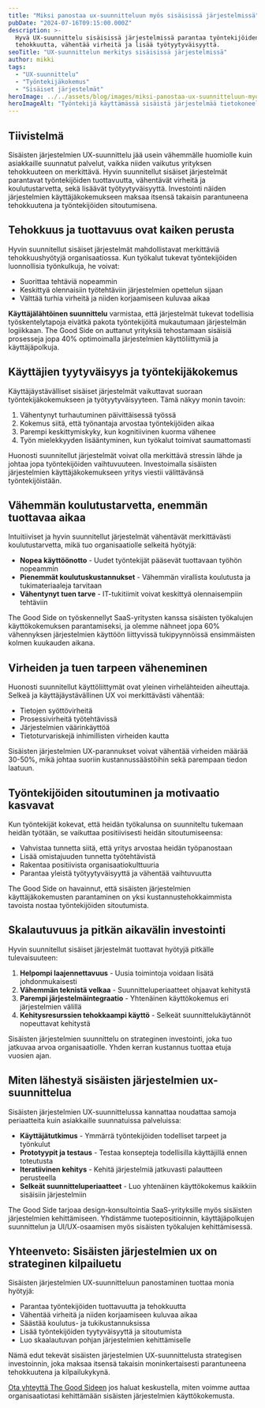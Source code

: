 ```yaml
---
title: "Miksi panostaa ux-suunnitteluun myös sisäisissä järjestelmissä"
pubDate: "2024-07-16T09:15:00.000Z"
description: >-
  Hyvä UX-suunnittelu sisäisissä järjestelmissä parantaa työntekijöiden
  tehokkuutta, vähentää virheitä ja lisää työtyytyväisyyttä.
seoTitle: "UX-suunnittelun merkitys sisäisissä järjestelmissä"
author: mikki
tags:
  - "UX-suunnittelu"
  - "Työntekijäkokemus"
  - "Sisäiset järjestelmät"
heroImage: ../../assets/blog/images/miksi-panostaa-ux-suunnitteluun-myos-sisaisissa-jarjestelmissa/featured.webp
heroImageAlt: "Työntekijä käyttämässä sisäistä järjestelmää tietokoneella"
---
```


## Tiivistelmä

Sisäisten järjestelmien UX-suunnittelu jää usein vähemmälle huomiolle kuin asiakkaille suunnatut palvelut, vaikka niiden vaikutus yrityksen tehokkuuteen on merkittävä. Hyvin suunnitellut sisäiset järjestelmät parantavat työntekijöiden tuottavuutta, vähentävät virheitä ja koulutustarvetta, sekä lisäävät työtyytyväisyyttä. Investointi näiden järjestelmien käyttäjäkokemukseen maksaa itsensä takaisin parantuneena tehokkuutena ja työntekijöiden sitoutumisena.

## Tehokkuus ja tuottavuus ovat kaiken perusta

Hyvin suunnitellut sisäiset järjestelmät mahdollistavat merkittäviä tehokkuushyötyjä organisaatiossa. Kun työkalut tukevat työntekijöiden luonnollisia työnkulkuja, he voivat:

* Suorittaa tehtäviä nopeammin
* Keskittyä olennaisiin työtehtäviin järjestelmien opettelun sijaan
* Välttää turhia virheitä ja niiden korjaamiseen kuluvaa aikaa

**Käyttäjälähtöinen suunnittelu** varmistaa, että järjestelmät tukevat todellisia työskentelytapoja eivätkä pakota työntekijöitä mukautumaan järjestelmän logiikkaan. The Good Side on auttanut yrityksiä tehostamaan sisäisiä prosesseja jopa 40% optimoimalla järjestelmien käyttöliittymiä ja käyttäjäpolkuja.

## Käyttäjien tyytyväisyys ja työntekijäkokemus

Käyttäjäystävälliset sisäiset järjestelmät vaikuttavat suoraan työntekijäkokemukseen ja työtyytyväisyyteen. Tämä näkyy monin tavoin:

1. Vähentynyt turhautuminen päivittäisessä työssä
2. Kokemus siitä, että työnantaja arvostaa työntekijöiden aikaa
3. Parempi keskittymiskyky, kun kognitiivinen kuorma vähenee
4. Työn mielekkyyden lisääntyminen, kun työkalut toimivat saumattomasti

Huonosti suunnitellut järjestelmät voivat olla merkittävä stressin lähde ja johtaa jopa työntekijöiden vaihtuvuuteen. Investoimalla sisäisten järjestelmien käyttäjäkokemukseen yritys viestii välittävänsä työntekijöistään.

## Vähemmän koulutustarvetta, enemmän tuottavaa aikaa

Intuitiiviset ja hyvin suunnitellut järjestelmät vähentävät merkittävästi koulutustarvetta, mikä tuo organisaatiolle selkeitä hyötyjä:

* **Nopea käyttöönotto** - Uudet työntekijät pääsevät tuottavaan työhön nopeammin
* **Pienemmät koulutuskustannukset** - Vähemmän virallista koulutusta ja tukimateriaaleja tarvitaan
* **Vähentynyt tuen tarve** - IT-tukitiimit voivat keskittyä olennaisempiin tehtäviin

The Good Side on työskennellyt SaaS-yritysten kanssa sisäisten työkalujen käyttökokemuksen parantamiseksi, ja olemme nähneet jopa 60% vähennyksen järjestelmien käyttöön liittyvissä tukipyynnöissä ensimmäisten kolmen kuukauden aikana.

## Virheiden ja tuen tarpeen väheneminen

Huonosti suunnitellut käyttöliittymät ovat yleinen virhelähteiden aiheuttaja. Selkeä ja käyttäjäystävällinen UX voi merkittävästi vähentää:

* Tietojen syöttövirheitä
* Prosessivirheitä työtehtävissä
* Järjestelmien väärinkäyttöä
* Tietoturvariskejä inhimillisten virheiden kautta

Sisäisten järjestelmien UX-parannukset voivat vähentää virheiden määrää 30-50%, mikä johtaa suoriin kustannussäästöihin sekä parempaan tiedon laatuun.

## Työntekijöiden sitoutuminen ja motivaatio kasvavat

Kun työntekijät kokevat, että heidän työkalunsa on suunniteltu tukemaan heidän työtään, se vaikuttaa positiivisesti heidän sitoutumiseensa:

* Vahvistaa tunnetta siitä, että yritys arvostaa heidän työpanostaan
* Lisää omistajuuden tunnetta työtehtävistä
* Rakentaa positiivista organisaatiokulttuuria
* Parantaa yleistä työtyytyväisyyttä ja vähentää vaihtuvuutta

The Good Side on havainnut, että sisäisten järjestelmien käyttäjäkokemusten parantaminen on yksi kustannustehokkaimmista tavoista nostaa työntekijöiden sitoutumista.

## Skalautuvuus ja pitkän aikavälin investointi

Hyvin suunnitellut sisäiset järjestelmät tuottavat hyötyjä pitkälle tulevaisuuteen:

1. **Helpompi laajennettavuus** - Uusia toimintoja voidaan lisätä johdonmukaisesti
2. **Vähemmän teknistä velkaa** - Suunnitteluperiaatteet ohjaavat kehitystä
3. **Parempi järjestelmäintegraatio** - Yhtenäinen käyttökokemus eri järjestelmien välillä
4. **Kehitysresurssien tehokkaampi käyttö** - Selkeät suunnittelukäytännöt nopeuttavat kehitystä

Sisäisten järjestelmien suunnittelu on strateginen investointi, joka tuo jatkuvaa arvoa organisaatiolle. Yhden kerran kustannus tuottaa etuja vuosien ajan.

## Miten lähestyä sisäisten järjestelmien ux-suunnittelua

Sisäisten järjestelmien UX-suunnittelussa kannattaa noudattaa samoja periaatteita kuin asiakkaille suunnatuissa palveluissa:

* **Käyttäjätutkimus** - Ymmärrä työntekijöiden todelliset tarpeet ja työnkulut 
* **Prototyypit ja testaus** - Testaa konsepteja todellisilla käyttäjillä ennen toteutusta
* **Iteratiivinen kehitys** - Kehitä järjestelmiä jatkuvasti palautteen perusteella
* **Selkeät suunnitteluperiaatteet** - Luo yhtenäinen käyttökokemus kaikkiin sisäisiin järjestelmiin

The Good Side tarjoaa design-konsultointia SaaS-yrityksille myös sisäisten järjestelmien kehittämiseen. Yhdistämme tuotepositioinnin, käyttäjäpolkujen suunnittelun ja UI/UX-osaamisen myös sisäisten työkalujen kehittämisessä.

## Yhteenveto: Sisäisten järjestelmien ux on strateginen kilpailuetu

Sisäisten järjestelmien UX-suunnitteluun panostaminen tuottaa monia hyötyjä:

* Parantaa työntekijöiden tuottavuutta ja tehokkuutta
* Vähentää virheitä ja niiden korjaamiseen kuluvaa aikaa
* Säästää koulutus- ja tukikustannuksissa
* Lisää työntekijöiden tyytyväisyyttä ja sitoutumista
* Luo skaalautuvan pohjan järjestelmien kehittämiselle

Nämä edut tekevät sisäisten järjestelmien UX-suunnittelusta strategisen investoinnin, joka maksaa itsensä takaisin moninkertaisesti parantuneena tehokkuutena ja kilpailukykynä.

[Ota yhteyttä The Good Sideen](/contact) jos haluat keskustella, miten voimme auttaa organisaatiotasi kehittämään sisäisten järjestelmien käyttökokemusta.